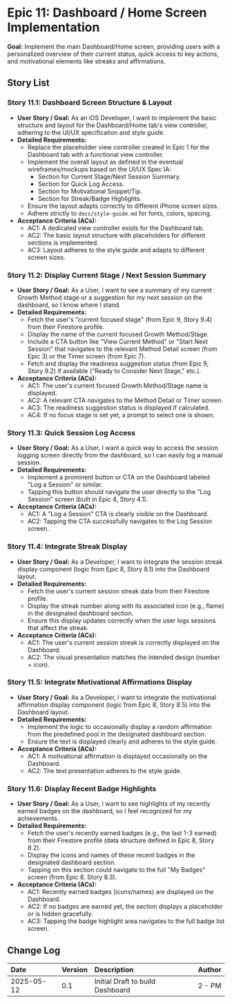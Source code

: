# Epic 11: Dashboard / Home Screen Implementation

**Goal:** Implement the main Dashboard/Home screen, providing users with a personalized overview of their current status, quick access to key actions, and motivational elements like streaks and affirmations.

## Story List

### Story 11.1: Dashboard Screen Structure & Layout
- **User Story / Goal:** As an iOS Developer, I want to implement the basic structure and layout for the Dashboard/Home tab's view controller, adhering to the UI/UX specification and style guide.
- **Detailed Requirements:**
  - Replace the placeholder view controller created in Epic 1 for the Dashboard tab with a functional view controller.
  - Implement the overall layout as defined in the eventual wireframes/mockups based on the UI/UX Spec IA:
    - Section for Current Stage/Next Session Summary.
    - Section for Quick Log Access.
    - Section for Motivational Snippet/Tip.
    - Section for Streak/Badge Highlights.
  - Ensure the layout adapts correctly to different iPhone screen sizes.
  - Adhere strictly to `docs/style-guide.md` for fonts, colors, spacing.
- **Acceptance Criteria (ACs):**
  - AC1: A dedicated view controller exists for the Dashboard tab.
  - AC2: The basic layout structure with placeholders for different sections is implemented.
  - AC3: Layout adheres to the style guide and adapts to different screen sizes.

### Story 11.2: Display Current Stage / Next Session Summary
- **User Story / Goal:** As a User, I want to see a summary of my current Growth Method stage or a suggestion for my next session on the dashboard, so I know where I stand.
- **Detailed Requirements:**
  - Fetch the user's "current focused stage" (from Epic 9, Story 9.4) from their Firestore profile.
  - Display the name of the current focused Growth Method/Stage.
  - Include a CTA button like "View Current Method" or "Start Next Session" that navigates to the relevant Method Detail screen (from Epic 3) or the Timer screen (from Epic 7).
  - Fetch and display the readiness suggestion status (from Epic 9, Story 9.2) if available ("Ready to Consider Next Stage," etc.).
- **Acceptance Criteria (ACs):**
  - AC1: The user's current focused Growth Method/Stage name is displayed.
  - AC2: A relevant CTA navigates to the Method Detail or Timer screen.
  - AC3: The readiness suggestion status is displayed if calculated.
  - AC4: If no focus stage is set yet, a prompt to select one is shown.

### Story 11.3: Quick Session Log Access
- **User Story / Goal:** As a User, I want a quick way to access the session logging screen directly from the dashboard, so I can easily log a manual session.
- **Detailed Requirements:**
  - Implement a prominent button or CTA on the Dashboard labeled "Log a Session" or similar.
  - Tapping this button should navigate the user directly to the "Log Session" screen (built in Epic 4, Story 4.1).
- **Acceptance Criteria (ACs):**
  - AC1: A "Log a Session" CTA is clearly visible on the Dashboard.
  - AC2: Tapping the CTA successfully navigates to the Log Session screen.

### Story 11.4: Integrate Streak Display
- **User Story / Goal:** As a Developer, I want to integrate the session streak display component (logic from Epic 8, Story 8.1) into the Dashboard layout.
- **Detailed Requirements:**
  - Fetch the user's current session streak data from their Firestore profile.
  - Display the streak number along with its associated icon (e.g., flame) in the designated dashboard section.
  - Ensure this display updates correctly when the user logs sessions that affect the streak.
- **Acceptance Criteria (ACs):**
  - AC1: The user's current session streak is correctly displayed on the Dashboard.
  - AC2: The visual presentation matches the intended design (number + icon).

### Story 11.5: Integrate Motivational Affirmations Display
- **User Story / Goal:** As a Developer, I want to integrate the motivational affirmation display component (logic from Epic 8, Story 8.5) into the Dashboard layout.
- **Detailed Requirements:**
  - Implement the logic to occasionally display a random affirmation from the predefined pool in the designated dashboard section.
  - Ensure the text is displayed clearly and adheres to the style guide.
- **Acceptance Criteria (ACs):**
  - AC1: A motivational affirmation is displayed occasionally on the Dashboard.
  - AC2: The text presentation adheres to the style guide.

### Story 11.6: Display Recent Badge Highlights
- **User Story / Goal:** As a User, I want to see highlights of my recently earned badges on the dashboard, so I feel recognized for my achievements.
- **Detailed Requirements:**
  - Fetch the user's recently earned badges (e.g., the last 1-3 earned) from their Firestore profile (data structure defined in Epic 8, Story 8.2).
  - Display the icons and names of these recent badges in the designated dashboard section.
  - Tapping on this section could navigate to the full "My Badges" screen (from Epic 8, Story 8.3).
- **Acceptance Criteria (ACs):**
  - AC1: Recently earned badges (icons/names) are displayed on the Dashboard.
  - AC2: If no badges are earned yet, the section displays a placeholder or is hidden gracefully.
  - AC3: Tapping the badge highlight area navigates to the full badge list screen.

## Change Log

| Date       | Version | Description                        | Author   |
| :--------- | :------ | :--------------------------------- | :------- |
| 2025-05-12 | 0.1     | Initial Draft to build Dashboard | 2 - PM   | 